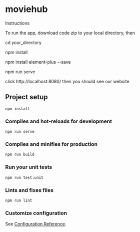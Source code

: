 # moviehub

Instructions

To run the app, download code zip to your local directory, then

cd your_directory

npm install

npm install element-plus --save

npm run serve

click http://localhost:8080/ then you should see our website

## Project setup
```
npm install
```

### Compiles and hot-reloads for development
```
npm run serve
```

### Compiles and minifies for production
```
npm run build
```

### Run your unit tests
```
npm run test:unit
```

### Lints and fixes files
```
npm run lint
```

### Customize configuration
See [Configuration Reference](https://cli.vuejs.org/config/).
